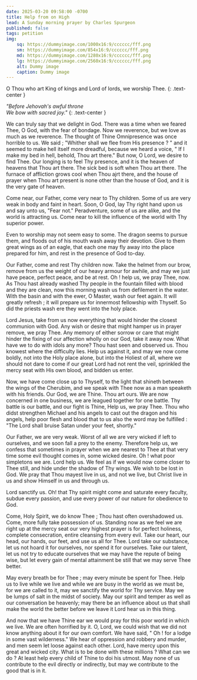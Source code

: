 ```yaml
---
date: 2025-03-20 09:58:00 -0700
title: Help from on High
lead: A Sunday morning prayer by Charles Spurgeon
published: false
tags: petition
img:
    sq: https://dummyimage.com/1000x16:9/cccccc/fff.png
    sm: https://dummyimage.com/854x16:9/cccccc/fff.png
    md: https://dummyimage.com/1280x16:9/cccccc/fff.png
    lg: https://dummyimage.com/2560x16:9/cccccc/fff.png
    alt: Dummy image
    caption: Dummy image
---
```

O Thou who art King of kings and Lord of lords, we worship Thee.
{: .text-center }

*"Before  Jehovah's  awful  throne*  
*We bow with sacred joy."*
{: .text-center }

We can truly say that we delight in God. There was a time when we feared Thee, O God, with the fear of bondage. Now we reverence, but we love as much as we reverence. The thought of Thine Omnipresence was once horrible to us. We said ; "Whither shall we flee from His presence ? " and it seemed to make hell itself more dreadful, because we heard a voice, " If I make my bed in hell, behold, Thou art there." But now, O Lord, we desire to find Thee. Our longing is to feel Thy presence, and it is the heaven of heavens that Thou art there. The sick bed is soft when Thou art there. The furnace of affliction grows cool when Thou ajrt there, and the house of prayer when Thou art present is none other than the house of God, and it is 
the very gate of heaven. 

Come near, our Father, come very near to Thy children. Some of us are very weak in body and faint in heart. Soon, O God, lay Thy right hand upon us and say unto us, "Fear not." Peradventure, some of us are alike, and the world is attracting us. Come near to kill the influence of the world with Thy superior power. 

Even to worship may not seem easy to some. The dragon seems to pursue them, and floods out of his mouth wash away their devotion. Give to them great wings as of an eagle, that each one may fly away into the place prepared for him, and rest 
in the presence of God to-day. 

Our Father, come and rest Thy children now. Take the helmet from our brow, remove from us the weight of our heavy armour for awhile, and may we just have peace, perfect peace, and be at rest. Oh ! help us, we pray Thee, now. As Thou hast already washed Thy people in the fountain filled with blood and they are clean, now this morning wash us from defilement in the water. With the basin and with the ewer, O Master, wash our 
feet again. It will greatly refresh ; it will prepare 
us for innermost fellowship with Thyself. So did 
the priests wash ere they went into the holy 
place. 

Lord Jesus, take from us now everything that would hinder the closest communion with God. Any wish or desire that might hamper us in prayer remove, we pray Thee. Any memory of either sorrow or care that might hinder the fixing of our affection wholly on our God, take it away now. What have we to do with idols any more? Thou hast seen and observed us. Thou knowest where the difficulty lies. Help us against it, and may we now come boldly, not into the Holy place alone, but into the Holiest of all, where we should not dare to come if our great Lord had not rent the veil, sprinkled the mercy seat with His own blood, and bidden us enter. 

Now, we have come close up to Thyself, to the light that shineth between the wings of the Cherubim, and we speak with Thee now as a man speaketh with his friends. Our God, we are Thine. Thou art ours. We are now concerned in one business, we are leagued together for one battle. Thy battle is our battle, and our fight is Thine, Help us, we pray Thee. Thou who didst strengthen Michael and his angels to cast out the dragon and  his angels, help poor flesh and blood that to us also the word may be fulfilled : "The Lord shall bruise Satan under your feet, shortly." 

Our Father, we are very weak. Worst of all we are very wicked if left to ourselves, and we soon fall a prey to the enemy. Therefore help us, we confess that sometimes in prayer when we are nearest to Thee at that very time some evil thought comes in, some wicked desire. Oh ! what poor simpletons we are. Lord help us. We feel as if we would now come closer to Thee still, and hide under the shadow of Thy wings. We wish to be lost in God. We pray that Thou mayest live in us, and not we live, but Christ live in us and show Himself in us and through us. 

Lord sanctify us. Oh! that Thy spirit might come and saturate every faculty, subdue every passion, and use every power of our nature for obedience to God. 

Come, Holy Spirit, we do know Thee ; Thou hast often overshadowed us. Come, more fully take possession of us. Standing now as we feel we are right up at the mercy seat our very highest prayer is for perfect holiness, complete consecration, entire cleansing from every evil. Take our heart, our head, our hands, our feet, and use us all for Thee. Lord take our substance, let us not hoard it for ourselves, nor spend it for ourselves. Take our talent, let us not try to educate ourselves that we may have the repute of being wise, but let every gain of mental attainment be still that we may  serve Thee better. 

May every breath be for Thee ; may every minute be spent for Thee. Help us to live while we live and while we are busy in the world as we must be, for we are called to it, may we sanctify the world for Thy service. May we be lumps of salt 
in the midst of society. May our spirit and temper as well as our conversation be heavenly; may there be an influence about us that shall make the world the better before we leave it Lord hear us in this thing. 

And now that we have Thine ear we would pray 
for this poor world in which we live. We 
are often horrified by it. O, Lord, we could 
wish that we did not know anything about it 
for our own comfort. We have said, " Oh ! for a 
lodge in some vast wilderness." We hear of 
oppression and robbery and murder, and men 
seem let loose against each other. Lord, have 
mercy upon this great and wicked city. What is 
to be done with these millions ? What can we do ? 
At least help every child of Thine to doi his 
utmost. May none of us contribute to the evil 
directly or indirectly, but may we contribute to the 
good that is in it. 

